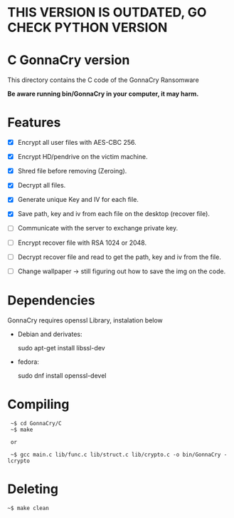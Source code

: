 # THIS VERSION IS OUTDATED, GO CHECK PYTHON VERSION

# C GonnaCry version
This directory contains the C code of the GonnaCry Ransomware

**Be aware running bin/GonnaCry in your computer, it may harm.**

# Features
- [x] Encrypt all user files with AES-CBC 256.
  
- [x] Encrypt HD/pendrive on the victim machine.

- [x] Shred file before removing (Zeroing).
  
- [x] Decrypt all files.
  
- [x] Generate unique Key and IV for each file.

- [x] Save path, key and iv from each file on the desktop (recover file).
  
- [ ] Communicate with the server to exchange private key.

- [ ] Encrypt recover file with RSA 1024 or 2048.
  
- [ ] Decrypt recover file and read to get the path, key and iv from the file.
  
- [ ] Change wallpaper -> still figuring out how to save the img on the code.


# Dependencies
GonnaCry requires openssl Library, instalation below

- Debian and derivates:

     sudo apt-get install libssl-dev

- fedora:

     sudo dnf install openssl-devel

# Compiling
     
     ~$ cd GonnaCry/C
     ~$ make
     
     or 
     
     ~$ gcc main.c lib/func.c lib/struct.c lib/crypto.c -o bin/GonnaCry -lcrypto 
     
# Deleting

    ~$ make clean

